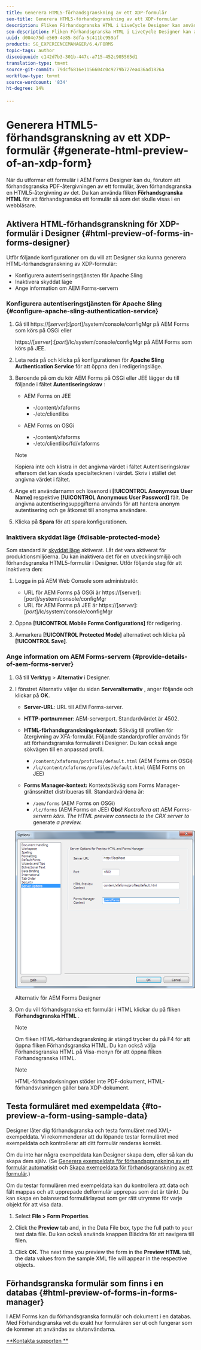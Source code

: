 ```yaml
---
title: Generera HTML5-förhandsgranskning av ett XDP-formulär
seo-title: Generera HTML5-förhandsgranskning av ett XDP-formulär
description: Fliken Förhandsgranska HTML i LiveCycle Designer kan användas för att förhandsgranska formulär så som de visas i en webbläsare.
seo-description: Fliken Förhandsgranska HTML i LiveCycle Designer kan användas för att förhandsgranska formulär så som de visas i en webbläsare.
uuid: d004e75d-e569-4e85-8dfa-5c411bc959af
products: SG_EXPERIENCEMANAGER/6.4/FORMS
topic-tags: author
discoiquuid: c142d7b3-301b-447c-a715-452c905565d1
translation-type: tm+mt
source-git-commit: 79dcf6816e1156604c0c9279b727ea436ad1826a
workflow-type: tm+mt
source-wordcount: '834'
ht-degree: 14%

---
```



# Generera HTML5-förhandsgranskning av ett XDP-formulär {#generate-html-preview-of-an-xdp-form}

När du utformar ett formulär i AEM Forms Designer kan du, förutom att förhandsgranska PDF-återgivningen av ett formulär, även förhandsgranska en HTML5-återgivning av det. Du kan använda fliken **Förhandsgranska HTML** för att förhandsgranska ett formulär så som det skulle visas i en webbläsare.

## Aktivera HTML-förhandsgranskning för XDP-formulär i Designer {#html-preview-of-forms-in-forms-designer}

Utför följande konfigurationer om du vill att Designer ska kunna generera HTML-förhandsgranskning av XDP-formulär:

* Konfigurera autentiseringstjänsten för Apache Sling
* Inaktivera skyddat läge
* Ange information om AEM Forms-servern

### Konfigurera autentiseringstjänsten för Apache Sling {#configure-apache-sling-authentication-service}

1. Gå till https://[*server*]:[*port*]/system/console/configMgr på AEM Forms som körs på OSGi eller

   https://[*server*]:[*port*]/lc/system/console/configMgr på AEM Forms som körs på JEE.

1. Leta reda på och klicka på konfigurationen för **Apache Sling Authentication Service** för att öppna den i redigeringsläge.

1. Beroende på om du kör AEM Forms på OSGi eller JEE lägger du till följande i fältet **Autentiseringskrav** :

   * AEM Forms on JEE

      * -/content/xfaforms
      * -/etc/clientlibs
   * AEM Forms on OSGi

      * -/content/xfaforms
      * -/etc/clientlibs/fd/xfaforms
   >[!NOTE]
   >
   >Kopiera inte och klistra in det angivna värdet i fältet Autentiseringskrav eftersom det kan skada specialtecknen i värdet. Skriv i stället det angivna värdet i fältet.

1. Ange ett användarnamn och lösenord i **[!UICONTROL Anonymous User Name]** respektive **[!UICONTROL Anonymous User Password]** fält. De angivna autentiseringsuppgifterna används för att hantera anonym autentisering och ge åtkomst till anonyma användare.
1. Klicka på **Spara** för att spara konfigurationen.

### Inaktivera skyddat läge {#disable-protected-mode}

Som standard är [skyddat läge](/help/forms/using/get-xdp-pdf-documents-aem.md) aktiverat. Låt det vara aktiverat för produktionsmiljöerna. Du kan inaktivera det för en utvecklingsmiljö och förhandsgranska HTML5-formulär i Designer. Utför följande steg för att inaktivera den:

1. Logga in på AEM Web Console som administratör.

   * URL för AEM Forms på OSGi är https://[server]:[port]/system/console/configMgr
   * URL för AEM Forms på JEE är https://[*server*]:[*port*]/lc/system/console/configMgr

1. Öppna **[!UICONTROL Mobile Forms Configurations]** för redigering.
1. Avmarkera **[!UICONTROL Protected Mode]** alternativet och klicka på **[!UICONTROL Save]**.

### Ange information om AEM Forms-servern {#provide-details-of-aem-forms-server}

1. Gå till **Verktyg** > **Alternativ** i Designer.
1. I fönstret Alternativ väljer du sidan **Serveralternativ** , anger följande och klickar på **OK**.

   * **Server-URL**: URL till AEM Forms-server.
   * **HTTP-portnummer**: AEM-serverport. Standardvärdet är 4502.
   * **HTML-förhandsgranskningskontext:** Sökväg till profilen för återgivning av XFA-formulär. Följande standardprofiler används för att förhandsgranska formuläret i Designer. Du kan också ange sökvägen till en anpassad profil.

      * `/content/xfaforms/profiles/default.html` (AEM Forms on OSGi)
      * `/lc/content/xfaforms/profiles/default.html` (AEM Forms on JEE)
   * **Forms Manager-kontext:** Kontextsökväg som Forms Manager-gränssnittet distribueras till. Standardvärdena är:

      * `/aem/forms` (AEM Forms on OSGi)
      * `/lc/forms` (AEM Forms on JEE)
   **Obs!** *Kontrollera att AEM Forms-servern körs. The HTML preview connects to the CRX server to* generate *a preview.*

   ![Alternativ för AEM Forms Designer ](assets/server_options.png)

   Alternativ för AEM Forms Designer

1. Om du vill förhandsgranska ett formulär i HTML klickar du på fliken **Förhandsgranska HTML** .

   >[!NOTE]
   >
   >Om fliken HTML-förhandsgranskning är stängd trycker du på F4 för att öppna fliken Förhandsgranska HTML. Du kan också välja Förhandsgranska HTML på Visa-menyn för att öppna fliken Förhandsgranska HTML.

   >[!NOTE]
   >
   >HTML-förhandsvisningen stöder inte PDF-dokument, HTML-förhandsvisningen gäller bara XDP-dokument.

## Testa formuläret med exempeldata {#to-preview-a-form-using-sample-data}

Designer låter dig förhandsgranska och testa formuläret med XML-exempeldata. Vi rekommenderar att du löpande testar formuläret med exempeldata och kontrollerar att ditt formulär renderas korrekt.

Om du inte har några exempeldata kan Designer skapa dem, eller så kan du skapa dem själv. (Se [Generera exempeldata för förhandsgranskning av ett formulär automatiskt](https://help.adobe.com/en_US/AEMForms/6.1/DesignerHelp/WS107c29ade9134a2c136ae6f212a1f379c94-8000.2.html#WS92d06802c76abadb-728f46ac129b395660c-7efe.2) och [Skapa exempeldata för förhandsgranskning av ett formulär](https://help.adobe.com/en_US/AEMForms/6.1/DesignerHelp/WS107c29ade9134a2c136ae6f212a1f379c94-8000.2.html#WS92d06802c76abadb-728f46ac129b395660c-7eff.2).)

Om du testar formulären med exempeldata kan du kontrollera att data och fält mappas och att upprepade delformulär upprepas som det är tänkt. Du kan skapa en balanserad formulärlayout som ger rätt utrymme för varje objekt för att visa data.

1. Select **File > Form Properties**.

1. Click the **Preview** tab and, in the Data File box, type the full path to your test data file. Du kan också använda knappen Bläddra för att navigera till filen.

1. Click **OK**. The next time you preview the form in the **Preview HTML** tab, the data values from the sample XML file will appear in the respective objects.

## Förhandsgranska formulär som finns i en databas {#html-preview-of-forms-in-forms-manager}

I AEM Forms kan du förhandsgranska formulär och dokument i en databas. Med Förhandsgranska vet du exakt hur formulären ser ut och fungerar som de kommer att användas av slutanvändarna.

[**Kontakta supporten **](https://www.adobe.com/account/sign-in.supportportal.html)
